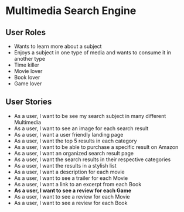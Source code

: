 # Multimedia Search Engine
## User Roles

- Wants to learn more about a subject
- Enjoys a subject in one type of media and wants to consume it in another type
- Time killer
- Movie lover
- Book lover
- Game lover

## User Stories

- As a user, I want to be see my search subject in many different Multimedia
- As a user, I want to see an image for each search result
- As a user, I want a user friendly landing page
- As a user, I want the top 5 results in each category
- As a user, I want to be able to purchase a specific result on Amazon
- As a user, I want an organized search result page
- As a user, I want the search results in their respective categories
- As a user, I want the results in a stylish list
- As a user, I want a description for each movie
- As a user, I want to see a trailer for each Movie
- As a user, I want a link to an excerpt from each Book
- **As a user, I want to see a review for each Game**
- As a user, I want to see a review for each Movie
- As a user, I want to see a review for each Book
